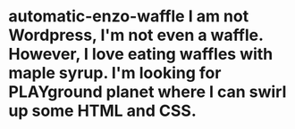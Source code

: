 # automatic-enzo-waffle I am not Wordpress, I'm not even a waffle. However, I love eating waffles with maple syrup. I'm looking for PLAYground planet where I can swirl up some HTML and CSS.
